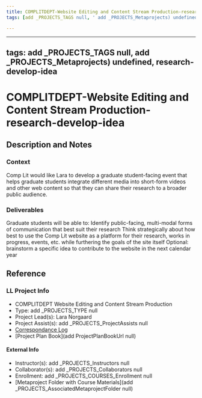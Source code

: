 ```yaml
---
title: COMPLITDEPT-Website Editing and Content Stream Production-research-develop-idea
tags: [add _PROJECTS_TAGS null, ' add _PROJECTS_Metaprojects) undefined', ' research-develop-idea']

---
```


---
tags: add _PROJECTS_TAGS null, add _PROJECTS_Metaprojects) undefined, research-develop-idea
---

# COMPLITDEPT-Website Editing and Content Stream Production-research-develop-idea

## Description and Notes

### Context
Comp Lit would like Lara to develop a graduate student-facing event that helps graduate students integrate different media into short-form videos and other web content so that they can share their research to a broader public audience.

### Deliverables
Graduate students will be able to:
Identify public-facing, multi-modal forms of communication that best suit their research
Think strategically about how best to use the Comp Lit website as a platform for their research, works in progress, events, etc. while furthering the goals of the site itself
Optional: brainstorm a specific idea to contribute to the website in the next calendar year


## Reference
### LL Project Info
* COMPLITDEPT Website Editing and Content Stream Production
* Type: add _PROJECTS_TYPE null
* Project Lead(s): Lara Norgaard
* Project Assist(s): add _PROJECTS_ProjectAssists null
* [Correspondance Log](https://drive.google.com/drive/folders/1ZD1nSunti4siBVqsFttwoP1P9yTzroHV?usp=drive_link)
* [Project Plan Book](add ProjectPlanBookUrl null)

#### External Info
* Instructor(s): add _PROJECTS_Instructors null
* Collaborator(s): add _PROJECTS_Collaborators null
* Enrollment: add _PROJECTS_COURSES_Enrollment null
* [Metaproject Folder with Course Materials](add _PROJECTS_AssociatedMetaprojectFolder null)